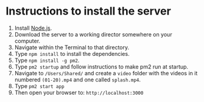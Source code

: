 # Instructions to install the server

1. Install [Node.js](https://nodejs.org/en/).
2. Download the server to a working director somewhere on your computer.
3. Navigate within the Terminal to that directory.
4. Type `npm install` to install the dependencies.
5. Type `npm install -g pm2`.
6. Type `pm2 startup` and follow instructions to make pm2 run at startup.
7. Navigate to `/Users/Shared/` and create a `video` folder with the videos in it numbered `(01-20).mp4` and one called `splash.mp4`.
7. Type `pm2 start app` 
8. Then open your browser to: `http://localhost:3000`
